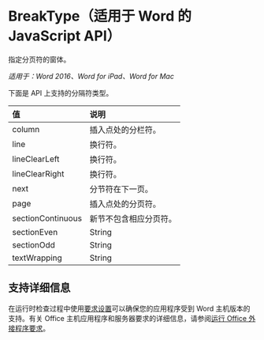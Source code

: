 # BreakType（适用于 Word 的 JavaScript API） 

指定分页符的窗体。 

_适用于：Word 2016、Word for iPad、Word for Mac_

下面是 API 上支持的分隔符类型。

| 值         | 说明     |
|:-----------------|:--------|
|column| 插入点处的分栏符。 |
|line| 换行符。 |
|lineClearLeft|  换行符。 |
|lineClearRight|换行符。 |
|next| 分节符在下一页。 |
|page| 插入点处的分页符。|
|sectionContinuous| 新节不包含相应分页符。|
|sectionEven| String | 使下一节从下一偶数页开始的分节符。如果分节符落入偶数页，则 Word 将下一奇数页留为空白。|
|sectionOdd| String | 使下一节从下一奇数页开始的分节符。如果分节符落入奇数页，则 Word 将下一偶数页留为空白。|
|textWrapping| String | 结束当前行，并强制文字在图片、表格或其他项目的下方继续。文字将在下一个空行（且该空行不包含与左边距或右边距对齐的表格）上继续。|

## 支持详细信息

在运行时检查过程中使用[要求设置](https://msdn.microsoft.com/EN-US/library/office/mt590206.aspx)可以确保您的应用程序受到 Word 主机版本的支持。有关 Office 主机应用程序和服务器要求的详细信息，请参阅[运行 Office 外接程序要求](https://msdn.microsoft.com/EN-US/library/office/dn833104.aspx)。 

